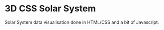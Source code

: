 3D CSS Solar System 
===================

Solar System data visualisation done in HTML/CSS and a bit of Javascript.

